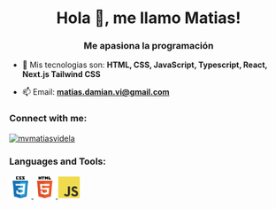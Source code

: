 <h1 align="center">Hola 👋, me llamo Matias!</h1>
<h3 align="center">Me apasiona la programación</h3>

- 💬 Mis tecnologias son: **HTML, CSS, JavaScript, Typescript, React, Next.js Tailwind CSS**

- 📫 Email: **matias.damian.vi@gmail.com**

<h3 align="left">Connect with me:</h3>
<p align="left">
<a href="https://linkedin.com/in/mvmatiasvidela" target="blank"><img align="center" src="https://raw.githubusercontent.com/rahuldkjain/github-profile-readme-generator/master/src/images/icons/Social/linked-in-alt.svg" alt="mvmatiasvidela" height="30" width="40" /></a>
</p>

<h3 align="left">Languages and Tools:</h3>
<p align="left"> <a href="https://www.w3schools.com/css/" target="_blank" rel="noreferrer"> <img src="https://raw.githubusercontent.com/devicons/devicon/master/icons/css3/css3-original-wordmark.svg" alt="css3" width="40" height="40"/> </a> <a href="https://www.w3.org/html/" target="_blank" rel="noreferrer"> <img src="https://raw.githubusercontent.com/devicons/devicon/master/icons/html5/html5-original-wordmark.svg" alt="html5" width="40" height="40"/> </a> <a href="https://developer.mozilla.org/en-US/docs/Web/JavaScript" target="_blank" rel="noreferrer"> <img src="https://raw.githubusercontent.com/devicons/devicon/master/icons/javascript/javascript-original.svg" alt="javascript" width="40" height="40"/> </a> </p>
